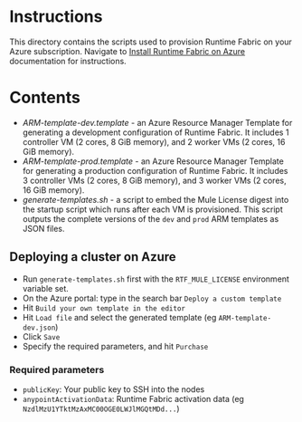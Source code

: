 # Instructions

This directory contains the scripts used to provision Runtime Fabric on your Azure subscription.
Navigate to [Install Runtime Fabric on Azure](https://docs.mulesoft.com/anypoint-runtime-fabric/v/latest/install-azure) documentation for instructions.

# Contents
* *ARM-template-dev.template* - an Azure Resource Manager Template for generating a development configuration of Runtime Fabric. It includes 1 controller VM (2 cores, 8 GiB memory), and 2 worker VMs (2 cores, 16 GiB memory).
* *ARM-template-prod.template* - an Azure Resource Manager Template for generating a production configuration of Runtime Fabric. It includes 3 controller VMs (2 cores, 8 GiB memory), and 3 worker VMs (2 cores, 16 GiB memory).
* *generate-templates.sh* - a script to embed the Mule License digest into the startup script which runs after each VM is provisioned. This script outputs the complete versions of the `dev` and `prod` ARM templates as JSON files.

## Deploying a cluster on Azure

* Run `generate-templates.sh` first with the `RTF_MULE_LICENSE` environment variable set.
* On the Azure portal: type in the search bar `Deploy a custom template`
* Hit `Build your own template in the editor`
* Hit `Load file` and select the generated template (eg `ARM-template-dev.json`)
* Click `Save`
* Specify the required parameters, and hit `Purchase`

### Required parameters

* `publicKey`: Your public key to SSH into the nodes
* `anypointActivationData`: Runtime Fabric activation data (eg `NzdlMzU1YTktMzAxMC00OGE0LWJlMGQtMDd...`)
